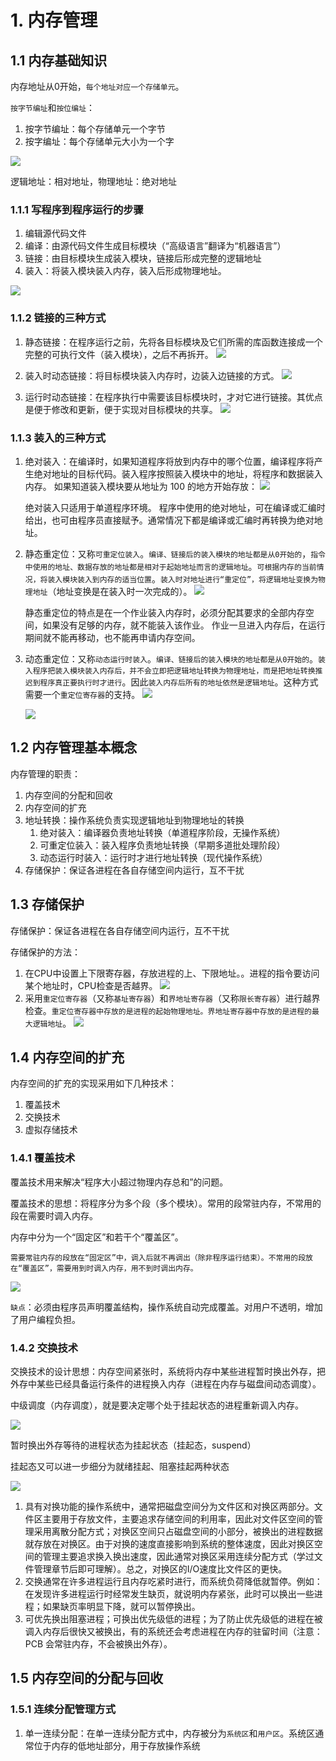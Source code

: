 # 1. 内存管理

## 1.1 内存基础知识

内存地址从0开始，`每个地址对应一个存储单元`。

`按字节编址`和`按位编址`：
1. 按字节编址：每个存储单元一个字节
2. 按字编址：每个存储单元大小为一个字

![](./3-1.png)

逻辑地址：相对地址，物理地址：绝对地址

### 1.1.1 写程序到程序运行的步骤

1. 编辑源代码文件
2. 编译：由源代码文件生成目标模块（“高级语言”翻译为“机器语言”）
3. 链接：由目标模块生成装入模块，链接后形成完整的逻辑地址
4. 装入：将装入模块装入内存，装入后形成物理地址。

![](./3-2.png)

### 1.1.2 链接的三种方式

1. 静态链接：在程序运行之前，先将各目标模块及它们所需的库函数连接成一个完整的可执行文件（装入模块），之后不再拆开。
   ![](./3-3.png)
2. 装入时动态链接：将目标模块装入内存时，边装入边链接的方式。
   ![](./3-4.png)
   
3. 运行时动态链接：在程序执行中需要该目标模块时，才对它进行链接。其优点是便于修改和更新，便于实现对目标模块的共享。
   ![](./3-5.png)

### 1.1.3 装入的三种方式

1. 绝对装入：在编译时，如果知道程序将放到内存中的哪个位置，编译程序将产生绝对地址的目标代码。装入程序按照装入模块中的地址，将程序和数据装入内存。
   如果知道装入模块要从地址为 100 的地方开始存放：
   ![](./3-6.png)

   绝对装入只适用于单道程序环境。
   程序中使用的绝对地址，可在编译或汇编时给出，也可由程序员直接赋予。通常情况下都是编译或汇编时再转换为绝对地址。
2. 静态重定位：又称`可重定位装入`。`编译、链接后的装入模块的地址都是从0开始的`，`指令中使用的地址、数据存放的地址都是相对于起始地址而言的逻辑地址`。`可根据内存的当前情况，将装入模块装入到内存的适当位置`。`装入时对地址进行“重定位”，将逻辑地址变换为物理地址`（地址变换是在装入时一次完成的）。
   ![](./3-7.png)

   静态重定位的特点是在一个作业装入内存时，必须分配其要求的全部内存空间，如果没有足够的内存，就不能装入该作业。 作业一旦进入内存后，在运行期间就不能再移动，也不能再申请内存空间。
3. 动态重定位：又称`动态运行时装入`。`编译、链接后的装入模块的地址都是从0开始的`。`装入程序把装入模块装入内存后，并不会立即把逻辑地址转换为物理地址，而是把地址转换推迟到程序真正要执行时才进行`。因此`装入内存后所有的地址依然是逻辑地址`。这种方式需要一个`重定位寄存器`的支持。
   ![](./3-8.png)

   ![](./3-9.png)

## 1.2 内存管理基本概念

内存管理的职责：
1. 内存空间的分配和回收
2. 内存空间的扩充
3. 地址转换：操作系统负责实现逻辑地址到物理地址的转换
   1. 绝对装入：编译器负责地址转换（单道程序阶段，无操作系统）
   2. 可重定位装入：装入程序负责地址转换（早期多道批处理阶段）
   3. 动态运行时装入：运行时才进行地址转换（现代操作系统）
4. 存储保护：保证各进程在各自存储空间内运行，互不干扰

## 1.3 存储保护

存储保护：保证各进程在各自存储空间内运行，互不干扰

存储保护的方法：
1. 在CPU中设置上下限寄存器，存放进程的上、下限地址。。进程的指令要访问某个地址时，CPU检查是否越界。
   ![](./3-10.png)
2. 采用`重定位寄存器`（又称`基址寄存器`）和`界地址寄存器`（又称`限长寄存器`）进行越界检查。`重定位寄存器中存放的是进程的起始物理地址。界地址寄存器中存放的是进程的最大逻辑地址`。
   ![](3-11.png)

## 1.4 内存空间的扩充

内存空间的扩充的实现采用如下几种技术：
1. 覆盖技术
2. 交换技术
3. 虚拟存储技术

### 1.4.1 覆盖技术

覆盖技术用来解决“程序大小超过物理内存总和”的问题。

覆盖技术的思想：将程序分为多个段（多个模块）。常用的段常驻内存，不常用的段在需要时调入内存。

内存中分为一个“固定区”和若干个“覆盖区”。

`需要常驻内存的段放在“固定区”中，调入后就不再调出（除非程序运行结束）。不常用的段放在“覆盖区”，需要用到时调入内存，用不到时调出内存。`

![](./3-12.png)

`缺点`：必须由程序员声明覆盖结构，操作系统自动完成覆盖。对用户不透明，增加了用户编程负担。

### 1.4.2 交换技术

交换技术的设计思想：内存空间紧张时，系统将内存中某些进程暂时换出外存，把外存中某些已经具备运行条件的进程换入内存（进程在内存与磁盘间动态调度）。

中级调度（内存调度），就是要决定哪个处于挂起状态的进程重新调入内存。

![](./3-13.png)

暂时换出外存等待的进程状态为挂起状态（挂起态，suspend）

挂起态又可以进一步细分为就绪挂起、阻塞挂起两种状态

![](3-14.png)

1. 具有对换功能的操作系统中，通常把磁盘空间分为文件区和对换区两部分。文件区主要用于存放文件，主要追求存储空间的利用率，因此对文件区空间的管理采用离散分配方式；对换区空间只占磁盘空间的小部分，被换出的进程数据就存放在对换区。由于对换的速度直接影响到系统的整体速度，因此对换区空间的管理主要追求换入换出速度，因此通常对换区采用连续分配方式（学过文件管理章节后即可理解）。总之，对换区的I/O速度比文件区的更快。
2. 交换通常在许多进程运行且内存吃紧时进行，而系统负荷降低就暂停。例如：在发现许多进程运行时经常发生缺页，就说明内存紧张，此时可以换出一些进程；如果缺页率明显下降，就可以暂停换出。
3. 可优先换出阻塞进程；可换出优先级低的进程；为了防止优先级低的进程在被调入内存后很快又被换出，有的系统还会考虑进程在内存的驻留时间（注意：PCB 会常驻内存，不会被换出外存）。

## 1.5 内存空间的分配与回收

### 1.5.1 连续分配管理方式

1. 单一连续分配：在单一连续分配方式中，内存被分为`系统区`和`用户区`。系统区通常位于内存的低地址部分，用于存放操作系统